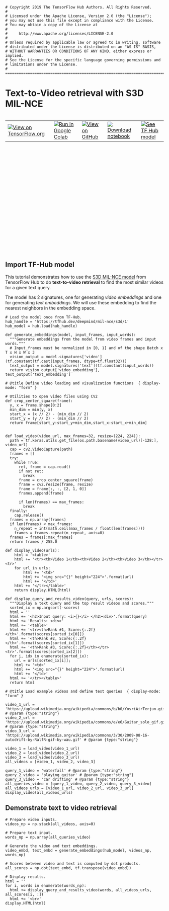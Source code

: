 ```
# Copyright 2019 The TensorFlow Hub Authors. All Rights Reserved.
#
# Licensed under the Apache License, Version 2.0 (the "License");
# you may not use this file except in compliance with the License.
# You may obtain a copy of the License at
#
#     http://www.apache.org/licenses/LICENSE-2.0
#
# Unless required by applicable law or agreed to in writing, software
# distributed under the License is distributed on an "AS IS" BASIS,
# WITHOUT WARRANTIES OR CONDITIONS OF ANY KIND, either express or implied.
# See the License for the specific language governing permissions and
# limitations under the License.
# ==============================================================================
```

# Text-to-Video retrieval with S3D MIL-NCE

<table class="tfo-notebook-buttons" align="left">
  <td>
    <a target="_blank" href="https://www.tensorflow.org/hub/tutorials/text_to_video_retrieval_with_s3d_milnce"><img src="https://www.tensorflow.org/images/tf_logo_32px.png" />View on TensorFlow.org</a>
  </td>
  <td>
    <a target="_blank" href="https://colab.research.google.com/github/tensorflow/docs/blob/master/site/en/hub/tutorials/text_to_video_retrieval_with_s3d_milnce.ipynb"><img src="https://www.tensorflow.org/images/colab_logo_32px.png" />Run in Google Colab</a>
  </td>
  <td>
    <a target="_blank" href="https://github.com/tensorflow/docs/blob/master/site/en/hub/tutorials/text_to_video_retrieval_with_s3d_milnce.ipynb"><img src="https://www.tensorflow.org/images/GitHub-Mark-32px.png" />View on GitHub</a>
  </td>
  <td>
    <a href="https://storage.googleapis.com/tensorflow_docs/docs/site/en/hub/tutorials/text_to_video_retrieval_with_s3d_milnce.ipynb"><img src="https://www.tensorflow.org/images/download_logo_32px.png" />Download notebook</a>
  </td>
  <td>
    <a href="https://tfhub.dev/deepmind/mil-nce/s3d/1"><img src="https://www.tensorflow.org/images/hub_logo_32px.png" />See TF Hub model</a>
  </td>
</table>


```
!pip install -q opencv-python

import os

import tensorflow.compat.v2 as tf
import tensorflow_hub as hub

import numpy as np
import cv2
from IPython import display
import math
```

## Import TF-Hub model

This tutorial demonstrates how to use the [S3D MIL-NCE model](https://tfhub.dev/deepmind/mil-nce/s3d/1) from TensorFlow Hub to do **text-to-video retrieval** to find the most similar videos for a given text query.

The model has 2 signatures, one for generating *video embeddings* and one for generating *text embeddings*. We will use these embedding to find the nearest neighbors in the embedding space.


```
# Load the model once from TF-Hub.
hub_handle = 'https://tfhub.dev/deepmind/mil-nce/s3d/1'
hub_model = hub.load(hub_handle)

def generate_embeddings(model, input_frames, input_words):
  """Generate embeddings from the model from video frames and input words."""
  # Input_frames must be normalized in [0, 1] and of the shape Batch x T x H x W x 3
  vision_output = model.signatures['video'](tf.constant(tf.cast(input_frames, dtype=tf.float32)))
  text_output = model.signatures['text'](tf.constant(input_words))
  return vision_output['video_embedding'], text_output['text_embedding']
```


```
# @title Define video loading and visualization functions  { display-mode: "form" }

# Utilities to open video files using CV2
def crop_center_square(frame):
  y, x = frame.shape[0:2]
  min_dim = min(y, x)
  start_x = (x // 2) - (min_dim // 2)
  start_y = (y // 2) - (min_dim // 2)
  return frame[start_y:start_y+min_dim,start_x:start_x+min_dim]


def load_video(video_url, max_frames=32, resize=(224, 224)):
  path = tf.keras.utils.get_file(os.path.basename(video_url)[-128:], video_url)
  cap = cv2.VideoCapture(path)
  frames = []
  try:
    while True:
      ret, frame = cap.read()
      if not ret:
        break
      frame = crop_center_square(frame)
      frame = cv2.resize(frame, resize)
      frame = frame[:, :, [2, 1, 0]]
      frames.append(frame)

      if len(frames) == max_frames:
        break
  finally:
    cap.release()
  frames = np.array(frames)
  if len(frames) < max_frames:
    n_repeat = int(math.ceil(max_frames / float(len(frames))))
    frames = frames.repeat(n_repeat, axis=0)
  frames = frames[:max_frames]
  return frames / 255.0

def display_video(urls):
    html = '<table>'
    html += '<tr><th>Video 1</th><th>Video 2</th><th>Video 3</th></tr><tr>'
    for url in urls:
        html += '<td>'
        html += '<img src="{}" height="224">'.format(url)
        html += '</td>'
    html += '</tr></table>'
    return display.HTML(html)

def display_query_and_results_video(query, urls, scores):
  """Display a text query and the top result videos and scores."""
  sorted_ix = np.argsort(-scores)
  html = ''
  html += '<h2>Input query: <i>{}</i> </h2><div>'.format(query)
  html += 'Results: <div>'
  html += '<table>'
  html += '<tr><th>Rank #1, Score:{:.2f}</th>'.format(scores[sorted_ix[0]])
  html += '<th>Rank #2, Score:{:.2f}</th>'.format(scores[sorted_ix[1]])
  html += '<th>Rank #3, Score:{:.2f}</th></tr><tr>'.format(scores[sorted_ix[2]])
  for i, idx in enumerate(sorted_ix):
    url = urls[sorted_ix[i]];
    html += '<td>'
    html += '<img src="{}" height="224">'.format(url)
    html += '</td>'
  html += '</tr></table>'
  return html

```


```
# @title Load example videos and define text queries  { display-mode: "form" }

video_1_url = 'https://upload.wikimedia.org/wikipedia/commons/b/b0/YosriAirTerjun.gif' # @param {type:"string"}
video_2_url = 'https://upload.wikimedia.org/wikipedia/commons/e/e6/Guitar_solo_gif.gif' # @param {type:"string"}
video_3_url = 'https://upload.wikimedia.org/wikipedia/commons/3/30/2009-08-16-autodrift-by-RalfR-gif-by-wau.gif' # @param {type:"string"}

video_1 = load_video(video_1_url)
video_2 = load_video(video_2_url)
video_3 = load_video(video_3_url)
all_videos = [video_1, video_2, video_3]

query_1_video = 'waterfall' # @param {type:"string"}
query_2_video = 'playing guitar' # @param {type:"string"}
query_3_video = 'car drifting' # @param {type:"string"}
all_queries_video = [query_1_video, query_2_video, query_3_video]
all_videos_urls = [video_1_url, video_2_url, video_3_url]
display_video(all_videos_urls)
```

## Demonstrate text to video retrieval



```
# Prepare video inputs.
videos_np = np.stack(all_videos, axis=0)

# Prepare text input.
words_np = np.array(all_queries_video)

# Generate the video and text embeddings.
video_embd, text_embd = generate_embeddings(hub_model, videos_np, words_np)

# Scores between video and text is computed by dot products.
all_scores = np.dot(text_embd, tf.transpose(video_embd))
```


```
# Display results.
html = ''
for i, words in enumerate(words_np):
  html += display_query_and_results_video(words, all_videos_urls, all_scores[i, :])
  html += '<br>'
display.HTML(html)
```

